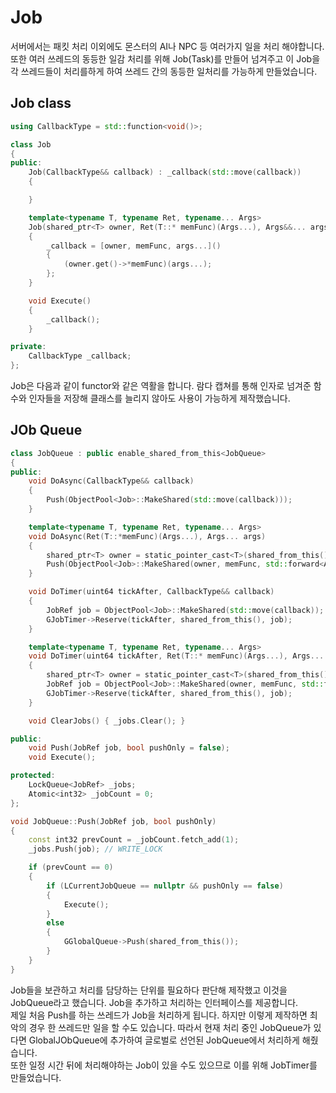 # Job
서버에서는 패킷 처리 이외에도 몬스터의 AI나 NPC 등 여러가지 일을 처리 해야합니다. 또한 여러 쓰레드의 동등한 일감 처리를 위해 Job(Task)를 만들어 넘겨주고 이 Job을 각 쓰레드들이 처리를하게 하여 쓰레드 간의 동등한 일처리를 가능하게 만들었습니다.
  
## Job class
```c++
using CallbackType = std::function<void()>;

class Job
{
public:
	Job(CallbackType&& callback) : _callback(std::move(callback))
	{

	}

	template<typename T, typename Ret, typename... Args>
	Job(shared_ptr<T> owner, Ret(T::* memFunc)(Args...), Args&&... args)
	{
		_callback = [owner, memFunc, args...]()
		{
			(owner.get()->*memFunc)(args...);
		};
	}

	void Execute()
	{
		_callback();
	}

private:
	CallbackType _callback;
};
```
Job은 다음과 같이 functor와 같은 역활을 합니다. 람다 캡쳐를 통해 인자로 넘겨준 함수와 인자들을 저장해 클래스를 늘리지 않아도 사용이 가능하게 제작했습니다.

## JOb Queue

```c++
class JobQueue : public enable_shared_from_this<JobQueue>
{
public:
	void DoAsync(CallbackType&& callback)
	{
		Push(ObjectPool<Job>::MakeShared(std::move(callback)));
	}

	template<typename T, typename Ret, typename... Args>
	void DoAsync(Ret(T::*memFunc)(Args...), Args... args)
	{
		shared_ptr<T> owner = static_pointer_cast<T>(shared_from_this());
		Push(ObjectPool<Job>::MakeShared(owner, memFunc, std::forward<Args>(args)...));
	}

	void DoTimer(uint64 tickAfter, CallbackType&& callback)
	{
		JobRef job = ObjectPool<Job>::MakeShared(std::move(callback));
		GJobTimer->Reserve(tickAfter, shared_from_this(), job);
	}

	template<typename T, typename Ret, typename... Args>
	void DoTimer(uint64 tickAfter, Ret(T::* memFunc)(Args...), Args... args)
	{
		shared_ptr<T> owner = static_pointer_cast<T>(shared_from_this());
		JobRef job = ObjectPool<Job>::MakeShared(owner, memFunc, std::forward<Args>(args)...);
		GJobTimer->Reserve(tickAfter, shared_from_this(), job);
	}

	void ClearJobs() { _jobs.Clear(); }

public:
	void Push(JobRef job, bool pushOnly = false);
	void Execute();

protected:
	LockQueue<JobRef> _jobs;
	Atomic<int32> _jobCount = 0;
};

void JobQueue::Push(JobRef job, bool pushOnly)
{
	const int32 prevCount = _jobCount.fetch_add(1);
	_jobs.Push(job); // WRITE_LOCK

	if (prevCount == 0)
	{
		if (LCurrentJobQueue == nullptr && pushOnly == false)
		{
			Execute();
		}
		else
		{
			GGlobalQueue->Push(shared_from_this());
		}
	}
}
```
Job들을 보관하고 처리를 담당하는 단위를 필요하다 판단해 제작했고 이것을 JobQueue라고 했습니다. Job을 추가하고 처리하는 인터페이스를 제공합니다.  
제일 처음 Push를 하는 쓰레드가 Job을 처리하게 됩니다. 하지만 이렇게 제작하면 최악의 경우 한 쓰레드만 일을 할 수도 있습니다. 따라서 현재 처리 중인 JobQueue가 있다면 GlobalJObQueue에 추가하여 글로벌로 선언된 JobQueue에서 처리하게 해줬습니다.  
또한 일정 시간 뒤에 처리해야하는 Job이 있을 수도 있으므로 이를 위해 JobTimer를 만들었습니다.



